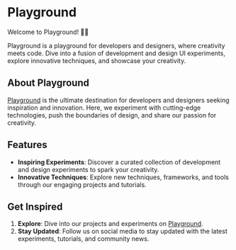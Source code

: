 # Playground

Welcome to Playground! 🎨✨

Playground is a playground for developers and designers, where creativity meets code. Dive into a fusion of development and design UI experiments, explore innovative techniques, and showcase your creativity.

## About Playground

[Playground](https://playground.eddydezuraud.com) is the ultimate destination for developers and designers seeking inspiration and innovation. Here, we experiment with cutting-edge technologies, push the boundaries of design, and share our passion for creativity.

## Features

- **Inspiring Experiments**: Discover a curated collection of development and design experiments to spark your creativity.
- **Innovative Techniques**: Explore new techniques, frameworks, and tools through our engaging projects and tutorials.

## Get Inspired

1. **Explore**: Dive into our projects and experiments on [Playground](https://playground.eddydezuraud.com).
2. **Stay Updated**: Follow us on social media to stay updated with the latest experiments, tutorials, and community news.
